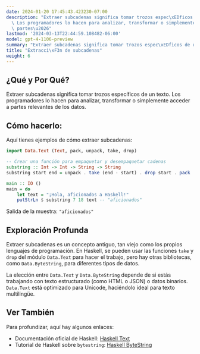 ```yaml
---
date: 2024-01-20 17:45:43.423230-07:00
description: "Extraer subcadenas significa tomar trozos espec\xEDficos de un texto.\
  \ Los programadores lo hacen para analizar, transformar o simplemente acceder a\
  \ partes\u2026"
lastmod: '2024-03-13T22:44:59.108482-06:00'
model: gpt-4-1106-preview
summary: "Extraer subcadenas significa tomar trozos espec\xEDficos de un texto."
title: "Extracci\xF3n de subcadenas"
weight: 6
---
```


## ¿Qué y Por Qué?
Extraer subcadenas significa tomar trozos específicos de un texto. Los programadores lo hacen para analizar, transformar o simplemente acceder a partes relevantes de los datos.

## Cómo hacerlo:
Aquí tienes ejemplos de cómo extraer subcadenas:

```Haskell
import Data.Text (Text, pack, unpack, take, drop)

-- Crear una función para empaquetar y desempaquetar cadenas
substring :: Int -> Int -> String -> String
substring start end = unpack . take (end - start) . drop start . pack

main :: IO ()
main = do
    let text = "¡Hola, aficionados a Haskell!"
    putStrLn $ substring 7 18 text -- "aficionados"
```

Salida de la muestra: `"aficionados"`

## Exploración Profunda
Extraer subcadenas es un concepto antiguo, tan viejo como los propios lenguajes de programación. En Haskell, se pueden usar las funciones `take` y `drop` del módulo `Data.Text` para hacer el trabajo, pero hay otras bibliotecas, como `Data.ByteString`, para diferentes tipos de datos.

La elección entre `Data.Text` y `Data.ByteString` depende de si estás trabajando con texto estructurado (como HTML o JSON) o datos binarios. `Data.Text` está optimizado para Unicode, haciéndolo ideal para texto multilingüe.

## Ver También
Para profundizar, aquí hay algunos enlaces:

- Documentación oficial de Haskell: [Haskell Text](https://www.stackage.org/haddock/lts-18.18/text-1.2.4.1/Data-Text.html)
- Tutorial de Haskell sobre `bytestring`: [Haskell ByteString](https://hackage.haskell.org/package/bytestring-0.11.1.0/docs/Data-ByteString.html)
